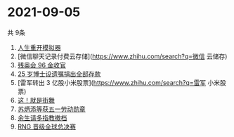 # 2021-09-05
  共 9条

  <!-- BEGIN -->
  <!-- 最后更新时间:Sun Sep 05 2021 11:08:35 GMT+0000 (Coordinated Universal Time) -->
  1. [人生重开模拟器](https://www.zhihu.com/search?q=人生重开模拟器)
1. [微信聊天记录付费云存储](https://www.zhihu.com/search?q=微信 云储存)
1. [残奥会 96 金收官](https://www.zhihu.com/search?q=东京残奥会)
1. [25 岁博士设遗嘱捐出全部存款](https://www.zhihu.com/search?q=博士捐出全部存款)
1. [雷军转出 3 亿股小米股票](https://www.zhihu.com/search?q=雷军 小米股票)
1. [这！就是街舞](https://www.zhihu.com/search?q=这就是街舞)
1. [苏炳添等获五一劳动勋章](https://www.zhihu.com/search?q=五一劳动勋章)
1. [余生请多指教撤档](https://www.zhihu.com/search?q=余生请多指教)
1. [RNG 晋级全球总决赛](https://www.zhihu.com/search?q=RNG)
  <!-- END -->
  